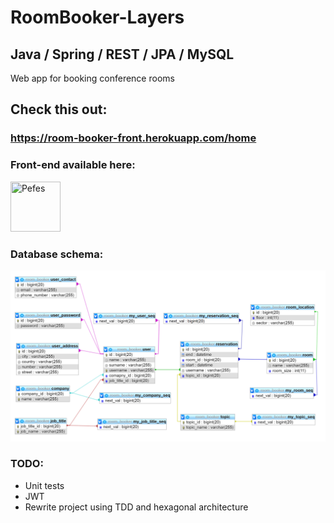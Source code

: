 # RoomBooker-Layers

## Java / Spring / REST / JPA / MySQL

Web app for booking conference rooms

## Check this out:

### https://room-booker-front.herokuapp.com/home

### Front-end available here:
<a href="https://github.com/Pefes/RoomBooker"><img src="https://avatars2.githubusercontent.com/u/56848101?s=400&v=4" title="Pefes" width="80" height="80"></a>

### Database schema: 

![Diagram](https://github.com/TheTerabit/RoomBooker-Layers/blob/master/diagram.png)

### TODO:
- Unit tests
- JWT
- Rewrite project using TDD and hexagonal architecture






